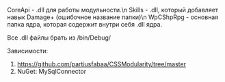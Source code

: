 CoreApi - .dll для работы модульности.\n
Skills - .dll, который добавляет навык Damage+ (ошибочное название папки)\n
WpCShpRpg - основная папка ядра, которая содержит внутри себя .dll ядра.

Все .dll файлы брать из /bin/Debug/

Зависимости: 
1) https://github.com/partiusfabaa/CSSModularity/tree/master
2) NuGet: MySqlConnector
